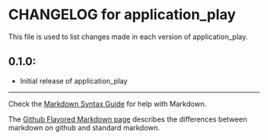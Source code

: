 # CHANGELOG for application_play

This file is used to list changes made in each version of application_play.

## 0.1.0:

* Initial release of application_play

- - -
Check the [Markdown Syntax Guide](http://daringfireball.net/projects/markdown/syntax) for help with Markdown.

The [Github Flavored Markdown page](http://github.github.com/github-flavored-markdown/) describes the differences between markdown on github and standard markdown.
